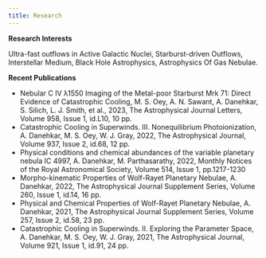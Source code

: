 ```yaml
---
title: Research
---
```


**Research Interests**

Ultra-fast outflows in Active Galactic Nuclei, Starburst-driven Outflows, Interstellar Medium, Black Hole Astrophysics, Astrophysics Of Gas Nebulae.


**Recent Publications**

- Nebular C IV λ1550 Imaging of the Metal-poor Starburst Mrk 71: Direct Evidence of Catastrophic Cooling, M. S. Oey, A. N. Sawant, A. Danehkar, S. Silich, L. J. Smith, et al., 2023, The Astrophysical Journal Letters, Volume 958, Issue 1, id.L10, 10 pp.
- Catastrophic Cooling in Superwinds. III. Nonequilibrium Photoionization, A. Danehkar, M. S. Oey, W. J. Gray, 2022, The Astrophysical Journal, Volume 937, Issue 2, id.68, 12 pp.
- Physical conditions and chemical abundances of the variable planetary nebula IC 4997, A. Danehkar, M. Parthasarathy, 2022, Monthly Notices of the Royal Astronomical Society, Volume 514, Issue 1, pp.1217-1230
- Morpho-kinematic Properties of Wolf-Rayet Planetary Nebulae, A. Danehkar, 2022, The Astrophysical Journal Supplement Series, Volume 260, Issue 1, id.14, 16 pp.
- Physical and Chemical Properties of Wolf-Rayet Planetary Nebulae, A. Danehkar, 2021, The Astrophysical Journal Supplement Series, Volume 257, Issue 2, id.58, 23 pp.
- Catastrophic Cooling in Superwinds. II. Exploring the Parameter Space, A. Danehkar, M. S. Oey, W. J. Gray, 2021, The Astrophysical Journal, Volume 921, Issue 1, id.91, 24 pp.
